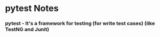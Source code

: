 <h1>pytest Notes</h1>
<h3>pytest - It's a framework for testing (for write test cases) (like TestNG and Junit)</h3>
